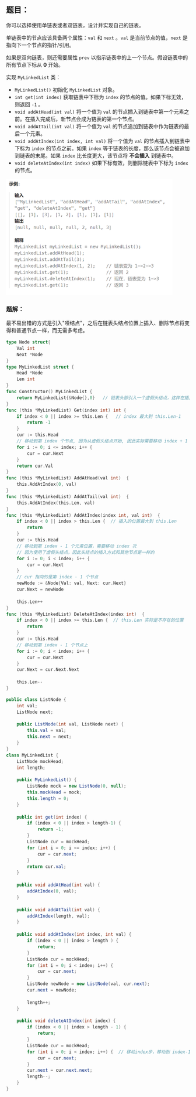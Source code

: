 ## 题目：

你可以选择使用单链表或者双链表，设计并实现自己的链表。

单链表中的节点应该具备两个属性：`val` 和 `next` 。`val` 是当前节点的值，`next` 是指向下一个节点的指针/引用。

如果是双向链表，则还需要属性 `prev` 以指示链表中的上一个节点。假设链表中的所有节点下标从 **0** 开始。

实现 `MyLinkedList` 类：

- `MyLinkedList()` 初始化 `MyLinkedList` 对象。
- `int get(int index)` 获取链表中下标为 `index` 的节点的值。如果下标无效，则返回 `-1` 。
- `void addAtHead(int val)` 将一个值为 `val` 的节点插入到链表中第一个元素之前。在插入完成后，新节点会成为链表的第一个节点。
- `void addAtTail(int val)` 将一个值为 `val` 的节点追加到链表中作为链表的最后一个元素。
- `void addAtIndex(int index, int val)` 将一个值为 `val` 的节点插入到链表中下标为 `index` 的节点之前。如果 `index` 等于链表的长度，那么该节点会被追加到链表的末尾。如果 `index` 比长度更大，该节点将 **不会插入** 到链表中。
- `void deleteAtIndex(int index)` 如果下标有效，则删除链表中下标为 `index` 的节点。

<img src="707.设计链表.assets/image-20240223150628197.png" alt="image-20240223150628197" style="zoom:50%;" />

### 题解：

最不易出错的方式是引入"哑结点"，之后在链表头结点位置上插入、删除节点将变得和普通节点一样，而无需多考虑。

```go
type Node struct{
    Val int
    Next *Node
}
type MyLinkedList struct {
    Head *Node
    Len int
}
func Constructor() MyLinkedList {
    return MyLinkedList{&Node{},0}   // 链表头部引入一个虚假头结点，这样在插入和删除头结点的时候会方便很多
}
func (this *MyLinkedList) Get(index int) int {
    if index < 0 || index >= this.Len {   // index 最大到 this.Len-1
        return -1
    }
    cur := this.Head
    // 移动到第 index 个节点, 因为从虚假头结点开始, 因此实际需要移动 index + 1 次
    for i := 0; i <= index; i++ {
        cur = cur.Next
    }
    return cur.Val
}
func (this *MyLinkedList) AddAtHead(val int)  {
    this.AddAtIndex(0, val)
}
func (this *MyLinkedList) AddAtTail(val int)  {
    this.AddAtIndex(this.Len, val)
}
func (this *MyLinkedList) AddAtIndex(index int, val int)  {
    if index < 0 || index > this.Len {  // 插入的位置最大到 this.Len
        return
    }
    cur := this.Head
    // 移动到第 index - 1 个元素位置，需要移动 index 次
    // 因为使用了虚假头结点，因此头结点的插入方式和其他节点是一样的
    for i := 0; i < index; i++ {
        cur = cur.Next
    }
    // cur 指向的是第 index - 1 个节点
    newNode := &Node{Val: val, Next: cur.Next}
    cur.Next = newNode

    this.Len++
}
func (this *MyLinkedList) DeleteAtIndex(index int)  {
    if index < 0 || index >= this.Len {  // this.Len 实际是不存在的位置
        return
    }
    cur := this.Head
    // 移动到第 index - 1 个节点上
    for i := 0; i < index; i++ {
        cur = cur.Next
    }
    cur.Next = cur.Next.Next

    this.Len--
}
```

```java
public class ListNode {
    int val;
    ListNode next;

    public ListNode(int val, ListNode next) {
        this.val = val;
        this.next = next;
    }
}
class MyLinkedList {
    ListNode mockHead;
    int length;

    public MyLinkedList() {
        ListNode mock = new ListNode(0, null);
        this.mockHead = mock;
        this.length = 0;
    }
    
    public int get(int index) {
        if (index < 0 || index > length-1) {
            return -1;
        }
        ListNode cur = mockHead;
        for (int i = 0; i <= index; i++) {
            cur = cur.next;
        }
        return cur.val;
    }
    
    public void addAtHead(int val) {
        addAtIndex(0, val);
    }
    
    public void addAtTail(int val) {
        addAtIndex(length, val);
    }
    
    public void addAtIndex(int index, int val) {
        if (index < 0 || index > length ) {
            return;
        }
        ListNode cur = mockHead;
        for (int i = 0; i < index; i++) {
            cur = cur.next;
        }
        ListNode newNode = new ListNode(val, cur.next);
        cur.next = newNode;

        length++;
    }
    
    public void deleteAtIndex(int index) {
        if (index < 0 || index > length - 1) {
            return;
        }
        ListNode cur = mockHead;
        for (int i = 0; i < index; i++) {  // 移动index步，移动到 index-1 号节点上
            cur = cur.next;
        }
        cur.next = cur.next.next;
        length--;
    }
}
```


